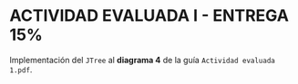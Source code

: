 # ACTIVIDAD EVALUADA I - ENTREGA 15%

Implementación del `JTree` al **diagrama 4** de la guía `Actividad evaluada 1.pdf`.
